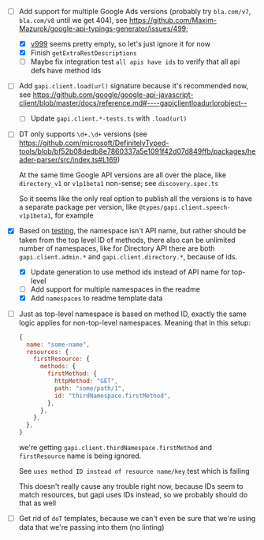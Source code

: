 - [ ] Add support for multiple Google Ads versions (probably try `bla.com/v7`, `bla.com/v8` until we get 404), see https://github.com/Maxim-Mazurok/google-api-typings-generator/issues/499;

  - [x] [v999](https://googleads.googleapis.com/$discovery/rest) seems pretty empty, so let's just ignore it for now
  - [x] Finish `getExtraRestDescriptions`
  - [ ] Maybe fix integration test `all apis have ids` to verify that all api defs have method ids

- [ ] Add `gapi.client.load(url)` signature because it's recommended now, see https://github.com/google/google-api-javascript-client/blob/master/docs/reference.md#----gapiclientloadurlorobject--
  - [ ] Update `gapi.client.*-tests.ts` with `.load(url)`
- [ ] DT only supports `\d+.\d+` versions (see https://github.com/microsoft/DefinitelyTyped-tools/blob/bf52b08dedb8e7860337a5e1091f42d07d849ffb/packages/header-parser/src/index.ts#L169)

  At the same time Google API versions are all over the place, like `directory_v1` or `v1p1beta1` non-sense; see `discovery.spec.ts`

  So it seems like the only real option to publish all the versions is to have a separate package per version, like `@types/gapi.client.speech-v1p1beta1`, for example

- [x] Based on [testing](https://github.com/Maxim-Mazurok/gapi/blob/16cb1357d442335f71bf0525976a5313de11be3a/client/test/modules.karma.js#L100), the namespace isn't API name, but rather should be taken from the top level ID of methods, there also can be unlimited number of namespaces, like for Directory API there are both `gapi.client.admin.*` and `gapi.client.directory.*`, because of ids.

  - [x] Update generation to use method ids instead of API name for top-level
  - [ ] Add support for multiple namespaces in the readme
  - [x] Add `namespaces` to readme template data

- [ ] Just as top-level namespace is based on method ID, exactly the same logic applies for non-top-level namespaces. Meaning that in this setup:

  ```js
  {
    name: "some-name",
    resources: {
      firstResource: {
        methods: {
          firstMethod: {
            httpMethod: "GET",
            path: "some/path/1",
            id: "thirdNamespace.firstMethod",
          },
        },
      },
    },
  }
  ```

  we're getting `gapi.client.thirdNamespace.firstMethod` and `firstResource` name is being ignored.

  See `uses method ID instead of resource name/key` test which is failing

  This doesn't really cause any trouble right now, because IDs seem to match resources, but gapi uses IDs instead, so we probably should do that as well

- [ ] Get rid of `doT` templates, because we can't even be sure that we're using data that we're passing into them (no linting)
